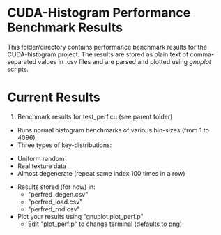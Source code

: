 
CUDA-Histogram Performance Benchmark Results
============================================

This folder/directory contains performance benchmark results for the CUDA-histogram project. The results are stored as plain text of comma-separated values in .csv files and are parsed and plotted using _gnuplot_ scripts.

Current Results
===============

 1) Benchmark results for test_perf.cu (see parent folder)
 - Runs normal histogram benchmarks of various bin-sizes (from 1 to 4096)
 - Three types of key-distributions:
  * Uniform random
  * Real texture data
  * Almost degenerate (repeat same index 100 times in a row)
 - Results stored (for now) in:
   * "perfred_degen.csv"
   * "perfred_load.csv"
   * "perfred_rnd.csv"
 - Plot your results using "gnuplot plot_perf.p"
   * Edit "plot_perf.p" to change terminal (defaults to png)

